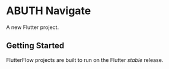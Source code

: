 # ABUTH Navigate

A new Flutter project.

## Getting Started

FlutterFlow projects are built to run on the Flutter _stable_ release.
